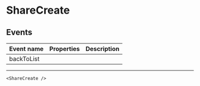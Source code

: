 # ShareCreate

## Events

| Event name | Properties | Description |
| ---------- | ---------- | ----------- |
| backToList |            |

---

```vue live
<ShareCreate />
```
